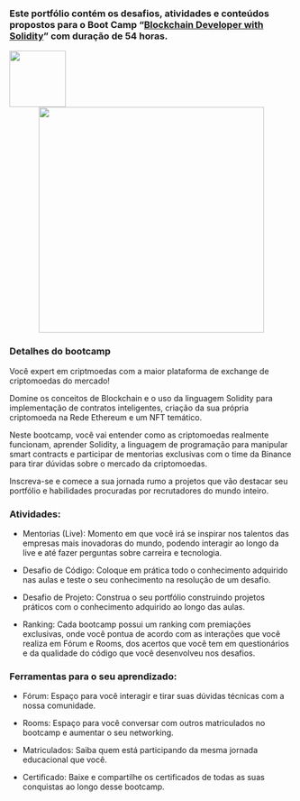 ### Este portfólio contém os desafios, atividades e conteúdos propostos para o **Boot Camp** “[Blockchain Developer with Solidity](https://web.dio.me/track/0709934a-cb42-47e7-a0d6-452ebd563522 "Boot Camp")” com duração de 54 horas.


<img src="https://hermes.digitalinnovation.one/assets/diome/logo-full.svg" width="100"/>

<div align="center">

<img src="https://hermes.dio.me/tracks/2703d237-34d5-4f9a-abd3-63322d3b2789.png" width="400"/>

</div>


### **Detalhes do bootcamp**

Você expert em criptmoedas com a maior plataforma de exchange de criptomoedas do mercado!

Domine os conceitos de Blockchain e o uso da linguagem Solidity para implementação de contratos inteligentes, criação da sua própria criptomoeda na Rede Ethereum e um NFT temático.

Neste bootcamp, você vai entender como as criptomoedas realmente funcionam, aprender Solidity, a linguagem de programação para manipular smart contracts e participar de mentorias exclusivas com o time da Binance para tirar dúvidas sobre o mercado da criptomoedas.

Inscreva-se e comece a sua jornada rumo a projetos que vão destacar seu portfólio e habilidades procuradas por recrutadores do mundo inteiro.


### **Atividades:**

- Mentorias (Live): Momento em que você irá se inspirar nos talentos das empresas mais inovadoras do mundo, podendo interagir ao longo da live e até fazer perguntas sobre carreira e tecnologia.

- Desafio de Código: Coloque em prática todo o conhecimento adquirido nas aulas e teste o seu conhecimento na resolução de um desafio.

- Desafio de Projeto: Construa o seu portfólio construindo projetos práticos com o conhecimento adquirido ao longo das aulas.

- Ranking: Cada bootcamp possui um ranking com premiações exclusivas, onde você pontua de acordo com as interações que você realiza em Fórum e Rooms, dos acertos que você tem em questionários e da qualidade do código que você desenvolveu nos desafios.

### **Ferramentas para o seu aprendizado:**

- Fórum: Espaço para você interagir e tirar suas dúvidas técnicas com a nossa comunidade.

- Rooms: Espaço para você conversar com outros matriculados no bootcamp e aumentar o seu networking.

- Matriculados: Saiba quem está participando da mesma jornada educacional que você.

- Certificado: Baixe e compartilhe os certificados de todas as suas conquistas ao longo desse bootcamp.